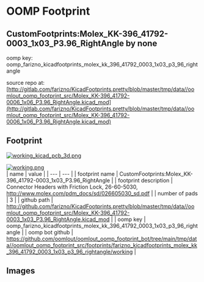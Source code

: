 # OOMP Footprint  
## CustomFootprints:Molex_KK-396_41792-0003_1x03_P3.96_RightAngle  by none  
  
oomp key: oomp_farizno_kicadfootprints_molex_kk_396_41792_0003_1x03_p3_96_rightangle  
  
source repo at: [http://gitlab.com/farizno/KicadFootprints.pretty/blob/master/tmp/data//oomlout_oomp_footprint_src/Molex_KK-396_41792-0006_1x06_P3.96_RightAngle.kicad_mod](http://gitlab.com/farizno/KicadFootprints.pretty/blob/master/tmp/data//oomlout_oomp_footprint_src/Molex_KK-396_41792-0006_1x06_P3.96_RightAngle.kicad_mod)  
## Footprint  
  
[![working_kicad_pcb_3d.png](working_kicad_pcb_3d_600.png)](working_kicad_pcb_3d.png)  
  
[![working.png](working_600.png)](working.png)  
| name | value | 
| --- | --- | 
| footprint name | CustomFootprints:Molex_KK-396_41792-0003_1x03_P3.96_RightAngle | 
| footprint description | Connector Headers with Friction Lock, 26-60-5030, http://www.molex.com/pdm_docs/sd/026605030_sd.pdf | 
| number of pads | 3 | 
| github path | http://github.com/farizno/KicadFootprints.pretty/blob/master/tmp/data//oomlout_oomp_footprint_src/Molex_KK-396_41792-0003_1x03_P3.96_RightAngle.kicad_mod | 
| oomp key | oomp_farizno_kicadfootprints_molex_kk_396_41792_0003_1x03_p3_96_rightangle | 
| oomp bot github | https://github.com/oomlout/oomlout_oomp_footprint_bot/tree/main/tmp/data//oomlout_oomp_footprint_src/footprints/farizno_kicadfootprints_molex_kk_396_41792_0003_1x03_p3_96_rightangle/working | 
## Images  
